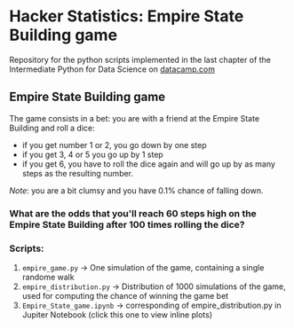 # Hacker Statistics: Empire State Building game
Repository for the python scripts implemented in the last chapter of the Intermediate Python for Data Science on [datacamp.com](https://datacamp.com)

## Empire State Building game
The game consists in a bet: you are with a friend at the Empire State Building and roll a dice:
- if you get number 1 or 2, you go down by one step
- if you get 3, 4 or 5 you go up by 1 step 
- if you get 6, you have to roll the dice again and will go up by as many steps as the resulting number.

*Note*: you are a bit clumsy and you have 0.1% chance of falling down.

### What are the odds that you'll reach 60 steps high on the Empire State Building after 100 times rolling the dice?

###  Scripts: 
1. `empire_game.py` -> One simulation of the game, containing a single randome walk
2. `empire_distribution.py` -> Distribution of 1000 simulations of the game, used for computing the chance of winning the game bet
3. `Empire_State_game.ipynb` -> corresponding of empire_distribution.py in Jupiter Notebook (click this one to view inline plots)
